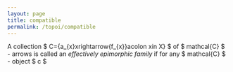 ```yaml
---
layout: page
title: compatible
permalink: /topoi/compatible
---
```

A collection $ C={a_{x}xrightarrow{f_{x}}acolon xin X} $ of $ mathcal{C} $ - arrows is called an _effectively epimorphic family_ if for any $ mathcal{C} $ - object $ c $ 
